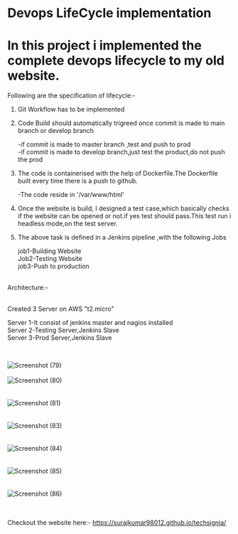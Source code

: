 # Devops LifeCycle implementation

# In this project i implemented the complete devops lifecycle to my old website.

Following are the specification of lifecycle:-

1) Git Workflow has to be implemented
2) Code Build should automatically trigreed once commit is made to main branch or develop branch

   -if commit is made to master branch ,test and push to prod<br>
   -if commit is made to develop branch,just test the product,do not push the prod

3) The code is containerised with the help of Dockerfile.The Dockerfile built every time there is a push to github.

   -The code reside in '/var/www/html'

4) Once the website is build, I designed a test case,which basically checks if the website can be opened or not.if yes test should pass.This test run i headless mode,on the test server.

5) The above task is defined in a Jenkins pipeline ,with the following Jobs

   job1-Building Website<br>
   Job2-Testing Website<br>
   job3-Push to production


<br>
Architecture:-<br>

<br>Created 3 Server on AWS "t2.micro"

Server 1-It consist of jenkins master and nagios installed<br>
Server 2-Testing Server,Jenkins Slave<br>
Server 3-Prod Server,Jenkins Slave

<br>

![Screenshot (79)](https://user-images.githubusercontent.com/62923466/196126799-4ea7b6dc-6acf-4d3b-8f89-a1c354dc5e99.png)<br><br>
![Screenshot (80)](https://user-images.githubusercontent.com/62923466/196126766-5a2e41cb-37e0-42c6-a65f-96c7ad743d64.png)<br><br><br>
![Screenshot (81)](https://user-images.githubusercontent.com/62923466/196126775-c144a732-aecd-49ff-b27b-e8d5df10d7f0.png)<br><br><br>
![Screenshot (83)](https://user-images.githubusercontent.com/62923466/196126780-c1bcda5e-d685-434a-b5a2-6364ff51ef79.png)<br><br><br>
![Screenshot (84)](https://user-images.githubusercontent.com/62923466/196126783-738964d8-6b92-4134-9393-9e9f6f9a0c81.png)<br><br><br>
![Screenshot (85)](https://user-images.githubusercontent.com/62923466/196126788-8d35c900-38f7-405b-8f9f-ccb26d8fd549.png)<br><br><br>
![Screenshot (86)](https://user-images.githubusercontent.com/62923466/196126794-d3192364-f3db-40bd-9282-a17b99ea1895.png)

<br><br>
Checkout the website here:-
https://surajkumar98012.github.io/techsignia/
